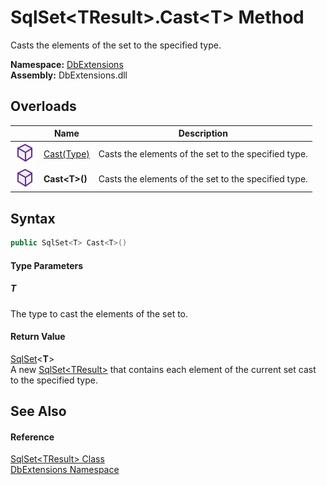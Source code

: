 SqlSet&lt;TResult>.Cast&lt;T> Method
====================================
Casts the elements of the set to the specified type.
  
**Namespace:** [DbExtensions][1]  
**Assembly:** DbExtensions.dll

Overloads
---------

|                  | Name             | Description                                          |
| ---------------- | ---------------- | ---------------------------------------------------- |
| ![Public method] | [Cast(Type)][2]  | Casts the elements of the set to the specified type. |
| ![Public method] | **Cast&lt;T>()** | Casts the elements of the set to the specified type. |


Syntax
------

```csharp
public SqlSet<T> Cast<T>()

```

#### Type Parameters

##### *T*
The type to cast the elements of the set to.

#### Return Value
[SqlSet][3]&lt;**T**>  
A new [SqlSet&lt;TResult>][3] that contains each element of the current set cast to the specified type.

See Also
--------

#### Reference
[SqlSet&lt;TResult> Class][3]  
[DbExtensions Namespace][1]  

[1]: ../README.md
[2]: Cast.md
[3]: README.md
[Public method]: ../../icons/pubmethod.svg "Public method"